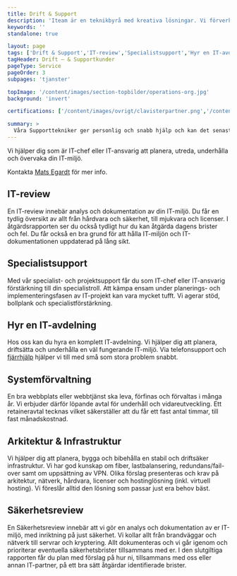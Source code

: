 ```yaml
---
title: Drift & Support
description: 'Iteam är en teknikbyrå med kreativa lösningar. Vi förverkligar dina idéer.'
keywords: ''
standalone: true

layout: page
tags: ['Drift & Support','IT-review','Specialistsupport','Hyr en IT-avdelning','Systemförvaltning','Arkitektur & Infrastruktur','Säkerhetsreview']
tagHeader: Drift – & Supportkunder
pageType: Service
pageOrder: 3
subpages: 'tjanster'

topImage: '/content/images/section-topbilder/operations-org.jpg'
background: 'invert'

certifications: ['/content/images/ovrigt/clavisterpartner.png','/content/images/ovrigt/ws12r2.png']

summary: >
  Våra Supporttekniker ger personlig och snabb hjälp och kan det senaste inom IT. Antingen guidar Supporteknikerna på telefon eller kommer på studs om det krävs.
---
```


Vi hjälper dig som är IT-chef eller IT-ansvarig att planera, utreda, underhålla och övervaka din IT-miljö.

Kontakta [Mats Egardt](/medarbetare/mats "Mats Egardt") för mer info.

## IT-review
En IT-review innebär analys och dokumentation av din IT-miljö. Du får en tydlig översikt av allt från hårdvara och säkerhet, till mjukvara och licenser. I åtgärdsrapporten ser du också tydligt hur du kan åtgärda dagens brister och fel. Du får också en bra grund för att hålla IT-miljön och IT-dokumentationen uppdaterad på lång sikt.


## Specialistsupport
Med vår specialist- och projektsupport får du som IT-chef eller IT-ansvarig förstärkning till din specialistroll. Att kämpa ensam under planerings- och implementeringsfasen av IT-projekt kan vara mycket tufft. Vi agerar stöd, bollplank och specialistförstärkning.


## Hyr en IT-avdelning
Hos oss kan du hyra en komplett IT-avdelning. Vi hjälper dig att planera, driftsätta och underhålla en väl fungerande IT-miljö. Via telefonsupport och [fjärrhjälp](/fjarrhjalp "fjärrhjälp") hjälper vi till med små som stora problem snabbt.


## Systemförvaltning
En bra webbplats eller webbtjänst ska leva, förfinas och förvaltas i många år. Vi erbjuder därför löpande avtal för underhåll och vidareutveckling. Ett retaineravtal tecknas vilket säkerställer att du får ett fast antal timmar, till fast månadskostnad.


## Arkitektur & Infrastruktur
Vi hjälper dig att planera, bygga och bibehålla en stabil och driftsäker infrastruktur. Vi har god kunskap om fiber, lastbalansering, redundans/fail-over samt om uppsättning av VPN. Olika förslag presenteras och krav på arkitektur, nätverk, hårdvara, licenser och hostinglösning (inkl. virtuell hosting). Vi föreslår alltid den lösning som passar just era behov bäst.


## Säkerhetsreview
En Säkerhetsreview innebär att vi gör en analys och dokumentation av er IT-miljö, med inriktning på just säkerhet. Vi kollar allt från brandväggar och nätverk till servrar och kryptering. Allt dokumenteras och vi går igenom och prioriterar eventuella säkerhetsbrister tillsammans med er. I den slutgiltiga rapporten får du plan med förslag på hur ni, tillsammans med oss eller annan IT-partner, på ett bra sätt åtgärdar identifierade brister.